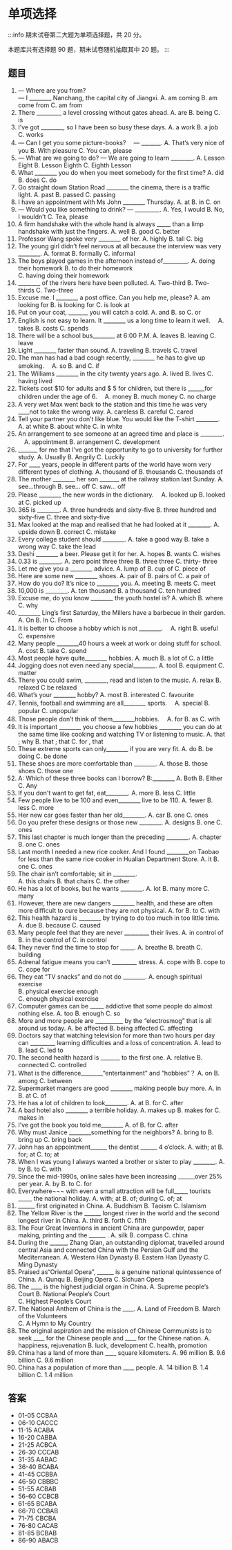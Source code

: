 # 单项选择

:::info
期末试卷第二大题为单项选择题，共 20 分。

本题库共有选择题 90 题，期末试卷随机抽取其中 20 题。
:::

## 题目

01. — Where are you from?   
— I ________ Nanchang, the capital city of Jiangxi.
A. am coming      B. am come from    C. am from
02. There _________ a level crossing without gates ahead.
A. are       B. being       C. is    
03. I’ve got ________, so I have been so busy these days. 
A. a work      B. a job        C. works   
04. — Can I get you some picture-books?
　— _______.
A. That’s very nice of you    B. With pleasure    C. You can, please 
05. — What are we going to do?
— We are going to learn ________.
A. Lesson Eight      B. Lesson Eighth     C. Eighth Lesson 
06. What ________ you do when you meet somebody for the first time?
A. did        B. does         C. do     
07. Go straight down Station Road ________ the cinema, there is a traffic light.
A. past        B. passed         C. passing   
08. I have an appointment with Ms John ________ Thursday.
A. at         B. in         C.  on
09. — Would you like something to drink?
— _________.
A. Yes, I would      B. No,  I wouldn’t     C. Tea, please  
10. A firm handshake with the whole hand is always _____ than a limp handshake with just the fingers.
A. well       B. good         C. better
11. Professor Wang spoke very ________ of her.
A. highly      B. tall         C. big     
12. The young girl didn’t feel nervous at all because the interview was very ________.
A. format      B. formally       C. informal
13. The boys played games in the afternoon instead of_________.
A. doing their homework        B. to do their homework  
C. having doing their homework   
14. ________ of the rivers here have been polluted.
    A. Two-third    B. Two-thirds    C. Two-three  
15. Excuse me. I ________ a post office. Can you help me, please?
    A. am looking for    B. is looking for    C. is look at 
16. Put on your coat, _______ you will catch a cold. 
A. and        B. so      C. or  
17. English is not easy to learn. It ________ us a long time to learn it well.
　A. takes     B. costs      C. spends   
18. There will be a school bus________ at 6:00 P.M.
     A. leaves      B. leaving      C. leave   
19. Light ________ faster than sound.
A. traveling    B. travels     C. travel  
20. The man has had a bad cough recently, ________ he has to give up smoking. 
　A. so         B. and        C. if     
21. The Williams ________ in the city twenty years ago.
     A. lived      B. lives     C. having lived 
22. Tickets cost $10 for adults and $ 5 for children, but there is ______for children under the age of 6.
　A. money     B. much money     C. no charge   
23. A very wet Max went back to the station and this time he was very ____not to take the wrong way.
A. careless        B. careful        C. cared    
24. Tell your partner you don’t like blue. You would like the T-shirt ________.
     A. at white      B. about white     C. in white  
25. An arrangement to see someone at an agreed time and place is ________.
　A. appointment    B. arrangement    C. development 
26. _______ for me that I’ve got the opportunity to go to university for further study.
    A. Usually      B. Angrily     C. Luckily    
27. For ____ years, people in different parts of the world have worn very different types of clothing.
    A. thousand of     B. thousands     C. thousands of
28. The mother ________ her son _______ at the railway station last Sunday.
A. see…through      B. see… off      C. saw… off
29. Please ________ the new words in the dictionary. 
　A. looked up     B. looked at     C. picked up   
30. 365 is ________.
    A. three hundreds and sixty-five        B. three hundred and sixty-five
   C. three and sixty-five           
31. Max  looked at the map and realised that he had looked at it ________.
    A. upside down      B. correct    C. mistake
32. Every college student should  ________.
    A. take  a good way   B. take a wrong way   C. take the lead
33. Deshi ________ a beer. Please get it for her.
    A. hopes       B. wants       C. wishes   
34. 0.33 is  ________.
     A. zero point three three    B. three three    C. thirty- three
35. Let me give you a  ________ advice.
A. lump of     B. cup of    C. piece of
36. Here are some new  ________ shoes.
    A. pair  of     B. pairs of     C. a pair of
37. How do you do? It’s nice to  ________ you.
A. meeting   B. meets     C. meet
38. 10,000 is  ________.
    A. ten thousand     B. a thousand   C. ten hundred
39. Excuse me, do you know  ________ the youth hostel is?
A. which     B. where    C. why
40.  ________ Ling’s first Saturday, the Millers have a barbecue in their garden.
    A. On      B. In     C. From
41. It is better to choose a hobby which is not ________.
　A. right      B. useful      C.  expensive
42. Many people ________40 hours a week at work or doing stuff for school.
A. cost        B. take       C.  spend
43. Most people have quite________ hobbies.
    A. much      B. a lot of       C. a little  
44. Jogging does not even need any special________.
A. tool        B. equipment       C. matter  
45. There you could swim, ________, read and listen to the music.
A. relax       B. relaxed        C be relaxed
46. What’s your ________ hobby?
A. most       B. interested       C. favourite
47. Tennis, football and swimming are all________ sports.
　A. special       B. popular       C. unpopular   
48. Those people don’t think of them________hobbies.
　A. for          B. as            C. with 
49. It is important  ________ you choose a few hobbies  ________ you can do at the same time like cooking and watching TV or listening to music.
A. that ; why          B. that ; that          C. for , that
50. These extreme sports can only________ if you are very fit.
A. do          B. be doing          C. be done
51. These shoes are more comfortable than ________.
A. those          B. those shoes         C. those one
52. A: Which of these three books can I borrow?
   B:________
A. Both          B. Either         C. Any
53. If you don't want to get fat, eat________.
A. more          B. less         C. little
54. Few people live to be 100 and even________ live to be 110.
    A. fewer          B. less         C. more
55. Her new car goes faster than her old________.
A. car          B. one         C. ones
56. Do you prefer these designs or those new ________.
A. designs        B. one         C. ones
57. This last chapter is much longer than the preceding ________.
A. chapter        B. one         C. ones
58. Last month I needed a new rice cooker. And I found ________on Taobao for less than the same rice cooker in Hualian Department Store.
A. it        B. one         C. ones
59. The chair isn’t comfortable; sit in ________.	
A. this chairs       B. that chairs       C. the other   
60. He has a lot of books, but he wants ________.
    A. lot      B. many more      C. many   
61. However, there are new dangers ________ health, and these are often more difficult to cure because they are not physical.
A. for          B. to            C. with
62. This health hazard is  ________ by trying to do too much in too little time.
A. due          B. because            C. caused
63. Many people feel that they are never _________ their lives.
A. in control of          B. in the control of      C. in control 
64. They never find the time to stop for _____.
A. breathe          B. breath            C. building
65. Adrenal fatigue means you can’t _________ stress.
A. cope with          B. cope to            C. cope for
66. They eat “TV snacks” and do not do ________.
A. enough spiritual exercise          
B. physical exercise enough           
C. enough physical exercise 
67. Computer games can be _____ addictive that some people do almost nothing else.
A. too          B. enough            C. so
68. More and more people are __________    by the “electrosmog” that is all around us today.
A. be affected      B. being affected            C. affecting
69. Doctors say that watching television for more than two hours per day can _________ learning difficulties and a loss of concentration.
A. lead to         B. lead           C. led to
70. The second health hazard is _______ to the first one.
A. relative        B. connected          C. controlled
71. What is the difference________“entertainment” and “hobbies”？
    A. on       B. among       C. between
72. Supermarket mangers are good ________ making people buy more.
    A. in          B. at         C. of      
73. He has a lot of children to look________.
    A. at        B. for        C. after   
74. A bad hotel also ________ a terrible holiday.
A. makes up       B. makes for       C. makes in
75. I’ve got the book you told me________
A. of        B. for        C. after  
76. Why must Janice ________something for the neighbors?
    A. bring to     B. bring up    C. bring back 
77. John has an appointment______ the dentist ______ 4 o’clock.
A. with; at          B. for; at         C. to; at
78. When I was young I always wanted a brother or sister to play ________.
A. by          B. to         C. with
79. Since the mid-1990s, online sales have been increasing ______over 25% per year.
A. by          B. to         C. for
80. Everywhere¬¬¬ with even a small attraction will be full_____  tourists _____ the national holiday.
    A. with; at          B. of; during         C. of; at
81. ______ first originated in China.
A. Buddhism    B. Taoism   C. Islamism
82. The Yellow River is the ______ longest river in the world and the second longest river in China. 
A. third     B. forth   C. fifth 
83. The Four Great Inventions in ancient China are gunpowder, paper making, printing and the ______ . 
A. silk       B. compass      C. china
84. During the ______, Zhang Qian, an outstanding diplomat, travelled around central Asia and connected China with the Persian Gulf and the Mediterranean.
A. Western Han Dynasty   B. Eastern Han Dynasty     C. Ming Dynasty
85. Praised as“Oriental Opera”, ______ is a genuine national quintessence of China.
A. Qunqu    B. Beijing Opera    C. Sichuan Opera
86. The ____ is the highest judicial organ in China.
A. Supreme people’s Court     B. National People’s Court      
C. Highest People’s Court
87. The National Anthem of China is the ____.
A.  Land of Freedom    B. March of the Volunteers      
C. A Hymn to My Country
88. The original aspiration and the mission of Chinese Communists is to seek ____ for the Chinese people and ____ for the Chinese nation.
A. happiness, rejuvenation   B. luck, development   C. health, promotion
89. China has a land of more than ____ square kilometers.
A. 96 million   B. 9.6 billion   C. 9.6 million
90. China has a population of more than ____ people.
A. 14 billion   B. 1.4 billion   C. 1.4 million

## 答案

- 01-05 CCBAA
- 06-10 CACCC
- 11-15 ACABA
- 16-20 CABBA 
- 21-25 ACBCA
- 26-30 CCCAB
- 31-35 AABAC
- 36-40 BCABA
- 41-45 CCBBA
- 46-50 CBBBC
- 51-55 ACBAB
- 56-60 CCBCB
- 61-65 BCABA
- 66-70 CCBAB
- 71-75 CBCBA
- 76-80 CACAB 
- 81-85 BCBAB
- 86-90 ABACB